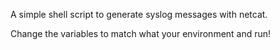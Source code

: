 A simple shell script to generate syslog messages with netcat.

Change the variables to match what your environment and run!
